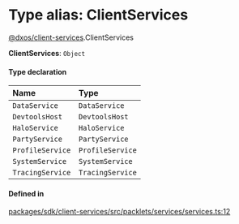 # Type alias: ClientServices

[@dxos/client-services](../modules/dxos_client_services.md).ClientServices

 **ClientServices**: `Object`

#### Type declaration

| Name | Type |
| :------ | :------ |
| `DataService` | `DataService` |
| `DevtoolsHost` | `DevtoolsHost` |
| `HaloService` | `HaloService` |
| `PartyService` | `PartyService` |
| `ProfileService` | `ProfileService` |
| `SystemService` | `SystemService` |
| `TracingService` | `TracingService` |

#### Defined in

[packages/sdk/client-services/src/packlets/services/services.ts:12](https://github.com/dxos/dxos/blob/main/packages/sdk/client-services/src/packlets/services/services.ts#L12)
